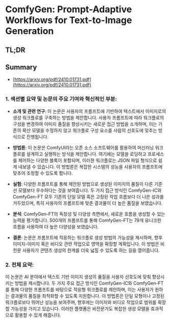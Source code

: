 # ComfyGen: Prompt-Adaptive Workflows for Text-to-Image Generation
## TL;DR
## Summary
- [https://arxiv.org/pdf/2410.01731.pdf](https://arxiv.org/pdf/2410.01731.pdf)

### 1. 섹션별 요약 및 논문의 주요 기여와 혁신적인 부분:

- **소개 및 관련 연구**:
  이 논문은 사용자의 프롬프트에 기반하여 텍스트에서 이미지로의 생성 워크플로를 구축하는 방법을 제안합니다. 사용자 프롬프트에 따라 워크플로의 구성을 변경하여 이미지 품질을 향상시키는 새로운 접근 방법을 소개하며, 이는 기존의 확산 모델을 수정하지 않고 워크플로 구성 요소를 사람의 선호도에 맞추는 방식으로 진행됩니다.

- **방법론**:
  이 논문은 ComfyUI라는 오픈 소스 소프트웨어를 활용하여 머신러닝 워크플로를 설계하고 실행하는 방식을 제안합니다. 여기에는 모델을 로딩하고 프로세스를 제어하는 다양한 블록이 포함되며, 이러한 워크플로는 JSON 파일 형식으로 쉽게 내보낼 수 있습니다. 이 방법론은 복잡한 시스템의 성능을 사용자의 프롬프트에 맞추어 조정할 수 있도록 합니다.

- **실험**:
  다양한 프롬프트를 통해 제안된 방법으로 생성된 이미지의 품질이 다른 기준선 모델보다 우수하다는 것을 보여줍니다. 두 가지 접근 방식인 ComfyGen-IC와 ComfyGen-FT 모두 기존의 단일 모델 혹은 고정된 작업 흐름보다 더 나은 성과를 거두었으며, 특히 사용자의 프롬프트에 맞춘 결과물이 더 높은 품질을 보였습니다.

- **분석**:
  ComfyGen-FT의 독창성 및 다양성 측면에서, 새로운 흐름을 생성할 수 있는 능력을 평가합니다. 500개의 프롬프트를 통해 ComfyGen-FT는 79개 유니크한 흐름을 사용하여 더 높은 다양성을 보였습니다.

- **결론**:
  논문은 프롬프트에 적응하는 워크플로 생성 방법의 가능성을 제시하며, 향후 이미지-이미지 혹은 비디오 관련 작업으로 영역을 확장할 계획입니다. 이 방법은 비전문 사용자가 콘텐츠 생성의 한계를 더욱 넓힐 수 있도록 하는 길을 열어줍니다.

### 2. 전체 요약:

이 논문은 AI 분야에서 텍스트 기반 이미지 생성의 품질을 사용자 선호도에 맞춰 향상시키는 방법을 제시합니다. 두 가지 주요 접근 방식인 ComfyGen-IC와 ComfyGen-FT를 통해 다양한 프롬프트를 바탕으로 적응형 워크플로를 제안하며, 이는 사용자가 원하는 결과물의 품질을 최적화할 수 있도록 지원합니다. 이 방법론은 단일 모형이나 고정된 워크플로보다 뛰어난 성능을 보여주며, 향후에는 이미지와 비디오 작업으로 범위를 확장할 가능성을 가지고 있습니다. 이러한 플랫폼은 비전문가도 복잡한 생성 모델을 효과적으로 활용할 수 있게 해줍니다.